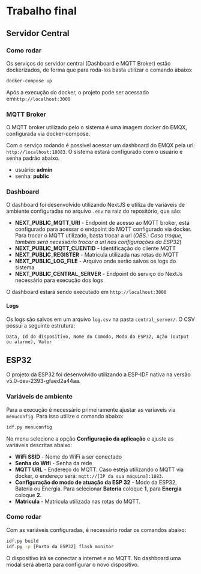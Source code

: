 # Trabalho final

## Servidor Central

### Como rodar

Os serviços do servidor central (Dashboard e MQTT Broker) estão dockerizados, de forma que para roda-los basta utilizar o comando abaixo:

```sh
docker-compose up
```

Após a execução do docker, o projeto pode ser acessado em`http://localhost:3000`

### MQTT Broker

O MQTT broker utilizado pelo o sistema é uma imagem docker do EMQX, configurada via docker-compose.

Com o serviço rodando é possivel acessar um dashboard do EMQX pela url: `http://localhost:18083`. O sistema estará configurado com o usuário e senha padrão abaixo.


- usuário: **admin**
- senha: **public**

### Dashboard

O dashboard foi desenvolvido utilizando NextJS e utiliza de variáveis de ambiente configuradas no  arquivo `.env` na raiz do repositório, que são:

* **NEXT_PUBLIC_MQTT_URI** - Endpoint de acesso ao MQTT broker, está configurado para acessar o endpoint do MQTT configurado via docker. Para trocar o MQTT utilizado, basta trocar a url (*OBS.: Caso troque, também será necessário trocar a url nas configurações da ESP32*)
* **NEXT_PUBLIC_MQTT_CLIENTID** - Identificação do cliente MQTT
* **NEXT_PUBLIC_REGISTER** - Matricula utilizada nas rotas do MQTT
* **NEXT_PUBLIC_LOG_FILE** - Arquivo onde serão salvos os logs do sistema
* **NEXT_PUBLIC_CENTRAL_SERVER** - Endpoint do serviço do NextJs necessário para execução dos logs

O dashboard estará sendo executado em `http://localhost:3000`

#### Logs

Os logs são salvos em um arquivo `log.csv` na pasta `central_server/`. O CSV possui a seguinte estrutura:

``` csv
Data, Id do dispositivo, Nome do Comodo, Modo da ESP32, Ação (output ou alarme), Valor
```
## ESP32

O projeto da ESP32 foi desenvolvido utilizando a ESP-IDF nativa na versão v5.0-dev-2393-gfaed2a44aa.

### Variáveis de ambiente
Para a execução é necessário primeiramente ajustar as variaveis via `menuconfig`. Para isso utilize o comando abaixo:

``` sh
idf.py menuconfig
```

No menu selecione a opção **Configuração da aplicação** e ajuste as variáveis descritas abaixo:
* **WiFi SSID** - Nome do WiFi a ser conectado
* **Senha do Wifi** - Senha da rede
* **MQTT URL** - Endereço do MQTT. Caso esteja utilizando o MQTT via docker, o endereço será: `mqtt://[IP da sua máquina]:1883`.
* **Configuração do modo de atuação da ESP 32** - Modo da ESP32, Bateria ou Energia. Para selecionar **Bateria** coloque **1**, para **Energia** coloque **2**.
* **Matricula** - Matricula utilizada nas rotas do MQTT.

### Como rodar

Com as variáveis configuradas, é necessário rodar os comandos abaixo:

``` sh
idf.py build
idf.py -p [Porta da ESP32] flash monitor
```

O dispositivo irá se conectar a internet e ao MQTT. No dashboard uma modal será aberta para configurar o novo dispositivo.